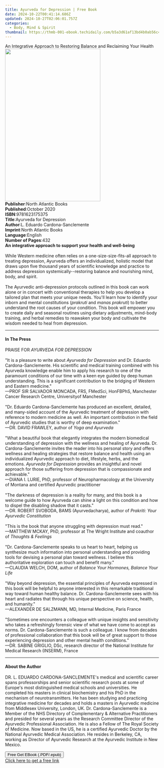 ```yaml
---
title: Ayurveda for Depression | Free Book
date: 2024-10-22T00:41:14.686Z
updated: 2024-10-27T02:06:01.757Z
categories:
  - Body, Mind & Spirit
thumbnail: https://thmb-001-ebook.techidaily.com/b5a3d61af13bd4b0ab56c422fae79111d5f762a8cc5e771fa25ae52b01f063ee.jpg
---
```

<main id="book-container">
  <div class="flex flex-col">
    <div class="book-brief flex-1 py-6 px-4 sm:p-6 md:py-10 md:px-8">
      <!-- brief-->
      <div class="book-brief-main">
        An Integrative Approach to Restoring Balance and Reclaiming Your Health
      </div>
    </div>
    <div
      class="book-meta-info flex-1 grid gap-4 col-start-1 col-end-3 row-start-1 sm:mb-6 sm:grid-cols-4 lg:gap-6 lg:col-start-2 lg:row-end-6 lg:row-span-6 lg:mb-0"
    >
      <div
        class="book-meta-info-left place-content-center mt-4 p-4 text-sm leading-6 col-start-2 col-span-2 dark:text-slate-400"
      >
        <img
          class="w-full h-500 object-cover rounded-lg sm:h-255 sm:col-span-2 lg:col-span-full"
          src="https://img-001-ebook.techidaily.com/5fd8ddddb9c3445af0c5895fb48cb0a995ee57febf2ac9b2cb6699843a8e4296.jpg"
          alt=""
          width="312"
          height="500"
        />
      </div>
      <div
        class="book-meta-info-right mt-2 col-start-1 row-start-2 col-span-3 self-center"
      >
        <!-- meta data  -->
        <div class="flex flex-col px-4 md:px-8">
          <div class="flex-1">
            <strong>Publisher</strong>:<span class="px-2"
              >North Atlantic Books</span
            >
          </div>
          <div class="flex-1">
            <strong>Published</strong>:<span class="px-2">October 2020</span>
          </div>
          <div class="flex-1">
            <strong>ISBN</strong>:<span class="px-2">9781623175375</span>
          </div>
          <div class="flex-1">
            <strong>Title</strong>:<span class="px-2"
              >Ayurveda for Depression</span
            >
          </div>
          <div class="flex-1">
            <strong>Author</strong>:<span class="px-2"
              >L. Eduardo Cardona-Sanclemente</span
            >
          </div>
          <div class="flex-1">
            <strong>Imprint</strong>:<span class="px-2"
              >North Atlantic Books</span
            >
          </div>
          <div class="flex-1">
            <strong>Language</strong>:<span class="px-2">English</span>
          </div>
          <div class="flex-1">
            <strong>Number of Pages</strong>:<span class="px-2">432</span>
          </div>
        </div>
      </div>
    </div>
    <div class="book-description flex-1 py-6 px-4 sm:p-6 md:py-10 md:px-8">
      <div class="book-description-main">
        <div accordion-content="" id="description">
          <b>An integrative approach to support your health and well-being</b
          ><br /><br />While Western medicine often relies on a
          one-size-size-fits-all approach to treating depression, Ayurveda
          offers an individualized, holistic model that draws upon five thousand
          years of scientific knowledge and practice to address depression
          systemically--restoring balance and nourishing mind, body, and spirit.
          <br /><br />The Ayurvedic anti-depression protocols outlined in this
          book can work alone or in concert with conventional therapies to help
          you develop a tailored plan that meets your unique needs. You'll learn
          how to identify your inborn and mental constitutions (<i>prakruti</i>
          and <i>manas prakruti</i>) to better understand the root causes of
          your condition. This book will empower you to create daily and
          seasonal routines using dietary adjustments, mind-body training, and
          herbal remedies to reawaken your body and cultivate the wisdom needed
          to heal from depression.
        </div>
      </div>
    </div>
    <div class="book-excerpts flex-1 py-6 px-4 sm:p-6 md:py-10 md:px-8">
      <!-- excerpts-->
      <div class="book-excerpts-main">
        <hr />
        <h4 class="placeholder placeholder-heading">
          <span>In The Press</span>
        </h4>
        <p>
          PRAISE FOR <i>AYURVEDA FOR DEPRESSION<br /><br /></i>"It is a pleasure
          to write about <i>Ayurveda for Depression</i> and Dr. Eduardo
          Cardona-Sanclemente. His scientific and medical training combined with
          his Ayurveda knowledge enable him to apply his research to one of the
          paramount conditions of our time with a keen eye guided by deep human
          understanding. This is a significant contribution to the bridging of
          Western and Eastern medicine."<br />—PROF SIR SALVADOR MONCADA, FRS,
          FMedSci, HonFBPhS, Manchester Cancer Research Centre, Universityof
          Manchester<br /><br />"Dr. Eduardo Cardona-Sanclemente has produced an
          excellent, detailed, and many-sided account of the Ayurvedic treatment
          of depression with reference to modern medicine as well. An important
          contribution in the field of Ayurvedic studies that is worthy of deep
          examination."<br />—DR. DAVID FRAWLEY, author of
          <i>Yoga and Ayurveda<br /><br /></i>"What a beautiful book that
          elegantly integrates the modern biomedical understanding of depression
          with the wellness and healing of Ayurveda. Dr. Cardona-Sanclemente
          invites the reader into his personal story and offers wellness and
          healing strategies that restore balance and health using an
          individualized Ayurvedic approach to diet, lifestyle, herbs, and the
          emotions. <i>Ayurveda for Depression</i> provides an insightful and
          novel approach for those suffering from depression that is
          compassionate and achievable."<br />—DIANA I. LURIE, PhD, professor of
          Neuropharmacology at the University of Montana and certified Ayurvedic
          practitioner<br /><br />"The darkness of depression is a reality for
          many, and this book is a welcome guide to how Ayurveda can shine a
          light on this condition and how to dispel the disabling shadow that it
          casts."<br />—DR. ROBERT SVOBODA, BAMS (Ayurvedacharya), author of
          <i>Prakriti: Your Ayurvedic Constitution</i><br /><br />"This is the
          book that anyone struggling with depression must read."<br />—MATTHEW
          MCKAY, PhD, professor at The Wright Institute and coauthor of
          <i>Thoughts &amp; Feelings<br /></i><br />"Dr. Cardona-Sanclemente
          speaks to us heart to heart, helping us synthesize much information
          into personal understanding and providing tools for devising a
          personal plan toward wellness. I believe this authoritative
          exploration can touch and benefit many."<br />—CLAUDIA WELCH, DOM,
          author of
          <i>Balance Your Hormones, Balance Your Life<br /><br /></i>"Way beyond
          depression, the essential principles of Ayurveda expressed in this
          book will be helpful to anyone interested in this remarkable
          traditional way toward human healthy balance. Dr. Cardona-Sanclemente
          sees with his heart and radiates that through his unique perspective
          on science, health, and humanity."<br />—ALEXANDER DE SALZMANN, MD,
          Internal Medicine, Paris France<i><br /><br /></i>"Sometimes one
          encounters a colleague with unique insights and sensitivity who takes
          a refreshingly forensic view of what we have come to accept as norms.
          Dr. Cardona-Sanclemente is such a colleague. I know from decades of
          professional collaboration that this book will be of great support to
          those experiencing depression and other mental health conditions.”<br />—DR.
          SABINE GRIGLIO, DSc, research director of the National Institute for
          Medical Research (INSERM), France
        </p>
      </div>
    </div>
    <div class="book-about-author flex-1 py-6 px-4 sm:p-6 md:py-10 md:px-8">
      <!-- about author-->
      <div class="book-main-author-main">
        <hr />
        <h4 class="placeholder placeholder-heading">
          <span>About the Author</span>
        </h4>
        <p>
          DR. L. EDUARDO CARDONA-SANCLEMENTE's medical and scientific career
          spans professorships and senior scientific research posts at some of
          Europe's most distinguished medical schools and universities. He
          completed his masters in clinical biochemistry and his PhD in the
          mechanism of neurotransmitters. He has been studying and practicing
          integrative medicine for decades and holds a masters in Ayurvedic
          medicine from Middlesex University, London, UK. Dr.
          Cardona-Sanclemente is a Member of the NHS Directory of Complementary
          &amp; Alternative Practitioners and presided for several years as the
          Research Committee Director of the Ayurvedic Professional Association.
          He is also a Fellow of The Royal Society of Medicine. Now based in the
          US, he is a certified Ayurvedic Doctor by the National Ayurvedic
          Medical Association. He resides in Berkeley, CA, working as Director
          of Ayurvedic Research at the Ayurvedic Institute in New Mexico.
        </p>
      </div>
    </div>
    <div class="book-free-get flex-1 py-6 px-4 sm:p-6 md:py-10 md:px-8">
      <button
        id="btn-free-get"
        class="bg-blue-500 hover:bg-blue-700 text-white font-bold py-2 px-4 rounded"
      >
        Free Get EBook (.PDF/.epub)
      </button>
      <div id="countdown-display" class="px-2 text-lg mt-2"></div>
      <a
        id="free-link"
        class="hidden bg-blue-500 hover:bg-blue-700 text-white font-bold py-2 px-4 rounded"
        href="https://www.ebooks.com/en-us/book/209938911/ayurveda-for-depression/l-eduardo-cardona-sanclemente/"
        target="_blank"
        >Click here to get a free link</a
      >
    </div>
    <script>
      let countdownTime = 0;
      let countdownInterval = null;
      document
        .getElementById('btn-free-get')
        .addEventListener('click', startCountdown);
      function startCountdown() {
        countdownTime = new Date().getTime() + 60000 * 3;
        countdownInterval = setInterval(updateCountdown, 1000);
        document.getElementById('btn-free-get').disabled = true;
        document
          .getElementById('btn-free-get')
          .classList.add('bg-gray-500', 'cursor-not-allowed');
      }
      function updateCountdown() {
        let currentTime = new Date().getTime();
        let timeLeft = countdownTime - currentTime;
        let secondsLeft = Math.floor(timeLeft / 1000);
        document.getElementById('countdown-display').innerHTML =
          `Remaining time: ${secondsLeft} seconds.`;
        if (secondsLeft <= 0) {
          clearInterval(countdownInterval);
          document.getElementById('btn-free-get').classList.add('hidden');
          document.getElementById('free-link').classList.remove('hidden');
          document.getElementById('countdown-display').innerHTML = '';
        }
      }
    </script>
  </div>
</main>

<ins class="adsbygoogle"
      style="display:block"
      data-ad-client="ca-pub-7571918770474297"
      data-ad-slot="8358498916"
      data-ad-format="auto"
      data-full-width-responsive="true"></ins>
    